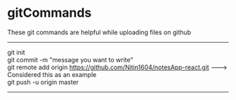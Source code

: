 # gitCommands                                                                                                                                                                       
These git commands are helpful while uploading files on github                                                                              
___________________________________________________________________________________________________________ 
git init  
git commit -m "message you want to write"           
git remote add origin https://github.com/Nitin1604/notesApp-react.git ---> Considered this as an example  
git push -u origin master    
____________________________________________________________________________________________________________
